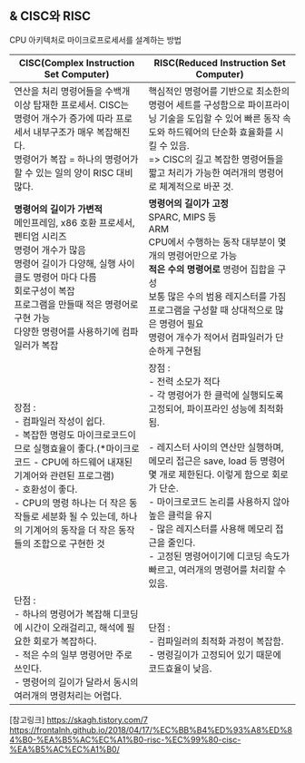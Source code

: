 ## & CISC와 RISC  

CPU 아키텍처로 마이크로프로세서를 설계하는 방법

| CISC(Complex Instruction Set Computer)                       | RISC(Reduced Instruction Set Computer)                       |
| ------------------------------------------------------------ | ------------------------------------------------------------ |
| 연산을 처리 명령어들을 수백개 이상 탑재한 프로세서. CISC는 명령어 개수가 증가에 따라 프로세서 내부구조가 매우 복잡해진다. <br />명령어가 복잡 = 하나의 명령어가 할 수 있는 일의 양이 RISC 대비 많다. | 핵심적인 명령어를 기반으로 최소한의 명령어 세트를 구성함으로 파이프라이닝 기술을 도입할 수 있어 빠른 동작 속도와 하드웨어의 단순화 효율화를 시킬 수 있음.<br />=> CISC의 길고 복잡한 명령어들을 짧고 처리가 가능한 여러개의 명령어로 체계적으로 바꾼 것. |
| **명령어의 길이가 가변적**<br />메인프레임, x86 호환 프로세서, 펜티엄 시리즈<br />명령어 개수가 많음<br />명령어 길이가 다양해, 실행 사이클도 명령어 마다 다름<br />회로구성이 복잡<br />프로그램을 만들때 적은 명령어로 구현 가능<br />다양한 명령어를 사용하기에 컴파일러가 복잡 | **명령어의 길이가 고정**<br />SPARC, MIPS 등<br />ARM<br />CPU에서 수행하는 동작 대부분이 몇 개의 명령어만으로 가능<br />**적은 수의 명령어로** 명령어 집합을 구성<br />보통 많은 수의 범용 레지스터를 가짐<br />프로그램을 구성할 때 상대적으로 많은 명령어 필요<br />명령어 개수가 적어서 컴파일러가 단순하게 구현됨 |
| 장점 : <br />- 컴파일러 작성이 쉽다.<br />- 복잡한 명령도 마이크로코드이므로 실행효율이 좋다.(*마이크로코드 - CPU에 하드웨어 내재된 기계어와 관련된 프로그램)<br />- 호환성이 좋다.<br />- CPU의 명령 하나는 더 작은 동작들로 세분화 될 수 있는데, 하나의 기계어의 동작을 더 작은 동작들의 조합으로 구현한 것 | 장점 : <br />- 전력 소모가 적다<br />- 각 명령어가 한 클럭에 실행되도록 고정되어, 파이프라인 성능에 최적화 됨.<br /><br />- 레지스터 사이의 연산만 실행하며, 메모리 접근은 save, load  등 명령어 몇 개로 제한된다. 이렇게 함으로 회로가 단순.<br />- 마이크로코드 논리를 사용하지 않아 높은 클럭을 유지<br />- 많은 레지스터를 사용해 메모리 접근을 줄인다.<br />- 고정된 명령어이기에 디코딩 속도가 빠르고, 여러개의 명령어를 처리할 수 있음.<br /> |
| 단점 : <br />- 하나의 명령어가 복잡해 디코딩에 시간이 오래걸리고, 해석에 필요한 회로가 복잡하다.<br />- 적은 수의 일부 명령어만 주로 쓰인다.<br />- 명령어의 길이가 달라서 동시의 여러개의 명령처리는 어렵다. | 단점 : <br />- 컴파일러의 최적화 과정이 복잡함.<br />- 명령길이가 고정되어 있기 때문에 코드효율이 낮음. |



[참고링크]
https://skagh.tistory.com/7
https://frontalnh.github.io/2018/04/17/%EC%BB%B4%ED%93%A8%ED%84%B0-%EA%B5%AC%EC%A1%B0-risc-%EC%99%80-cisc-%EA%B5%AC%EC%A1%B0/
